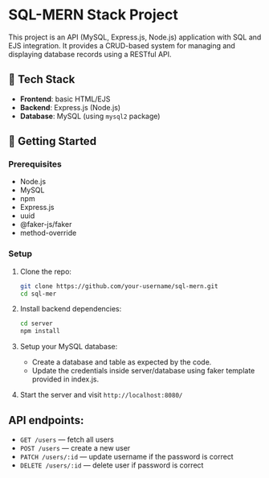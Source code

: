 # SQL-MERN Stack Project

This project is an API (MySQL, Express.js, Node.js) application with SQL and EJS integration. It provides a CRUD-based system for managing and displaying database records using a RESTful API.

## 🧩 Tech Stack

- **Frontend**: basic HTML/EJS
- **Backend**: Express.js (Node.js)
- **Database**: MySQL (using `mysql2` package)

## 🚀 Getting Started

### Prerequisites

- Node.js
- MySQL
- npm
- Express.js
- uuid
- @faker-js/faker
- method-override

### Setup

1. Clone the repo:
   ```bash
   git clone https://github.com/your-username/sql-mern.git
   cd sql-mer
   ```

2. Install backend dependencies:
    ```bash
    cd server
    npm install
    ```
3. Setup your MySQL database:
   - Create a database and table as expected by the code.
   - Update the credentials inside server/database using faker template provided in index.js.

4. Start the server and visit `http://localhost:8080/`

## API endpoints:

- `GET /users` — fetch all users
- `POST /users` — create a new user
- `PATCH /users/:id` — update username if the password is correct
- `DELETE /users/:id` — delete user if password is correct

